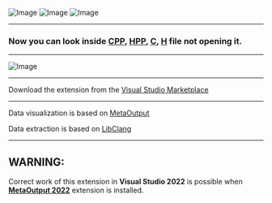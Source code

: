 ![Image](https://img.shields.io/badge/VS-2022-blueviolet)
![Image](https://img.shields.io/badge/VS-2019-blueviolet)
![Image](https://img.shields.io/badge/VS-2017-blueviolet)

---

### Now you can look inside [CPP](https://en.wikipedia.org/wiki/C++), [HPP](https://en.wikipedia.org/wiki/C++), [C](https://en.wikipedia.org/wiki/C++), [H](https://en.wikipedia.org/wiki/C++) file not opening it.

---

![Image](resource/video/Presentation1.gif)

---

Download the extension from the [Visual Studio Marketplace](https://marketplace.visualstudio.com/items?itemName=NesviatypaskhaOleksii.Preview-CPP)

---

Data visualization is based on [MetaOutput](https://marketplace.visualstudio.com/items?itemName=ViacheslavLozinskyi.MetaOutput-2019)

Data extraction is based on [LibClang](https://clang.llvm.org)

---

## WARNING:

Correct work of this extension in **Visual Studio 2022** is possible when **[MetaOutput 2022](https://marketplace.visualstudio.com/items?itemName=ViacheslavLozinskyi.MetaOutput-2022)** extension is installed.
